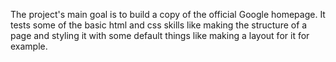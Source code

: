 The project's main goal is to build a copy of the official Google homepage.
It tests some of the basic html and css skills like making the structure of a page and styling it with some default things like making a layout for it for example.